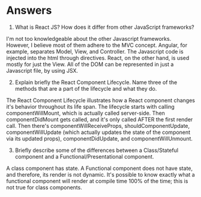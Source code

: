 # Answers

1. What is React JS? How does it differ from other JavaScript frameworks?

I'm not too knowledgeable about the other Javascript frameworks. However, I believe most of them adhere to the MVC concept. Angular, for example, separates Model, View, and Controller. The Javascript code is injected into the html through directives. React, on the other hand, is used mostly for just the View. All of the DOM can be represented in just a Javascript file, by using JSX.


2. Explain briefly the React Component Lifecycle. Name three of the methods that are a part of the lifecycle and what they do.

The React Component Lifecycle illustrates how a React component changes it's behavior throughout its life span. The lifecycle starts with calling componentWillMount, which is actually called server-side. Then componentDidMount gets called, and it's only called AFTER the first render call. Then there's componentWillReceiveProps, shouldComponentUpdate, componentWillUpdate (which actually updates the state of the component via its updated props), componentDidUpdate, and componentWillUnmount.


3. Briefly describe some of the differences between a Class/Stateful component and a Functional/Presentational component.

A class component has state. A Functional component does not have state, and therefore, its render is not dynamic. It's possible to know exactly what a functional component will render at compile time 100% of the time; this is not true for class components.
